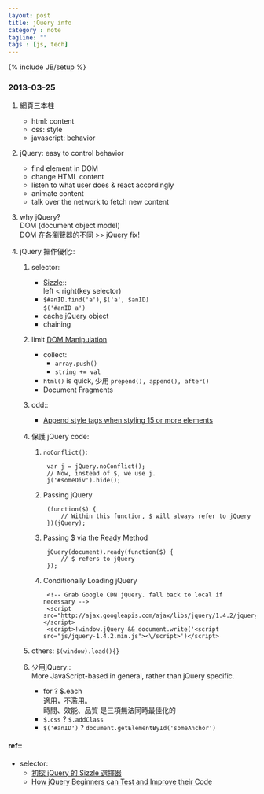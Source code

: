```yaml
---
layout: post
title: jQuery info
category : note
tagline: ""
tags : [js, tech]
---
```

{% include JB/setup %}

### 2013-03-25

1. 網頁三本柱
    + html: content
    + css: style
    + javascript: behavior

2. jQuery: easy to control behavior
    + find element in DOM
    + change HTML content
    + listen to what user does & react accordingly
    + animate content
    + talk over the network to fetch new content

3. why jQuery?  
    DOM (document object model)  
    DOM 在各瀏覽器的不同 >> jQuery fix!

4. jQuery 操作優化::
    1. selector:
        + [Sizzle](http://sizzlejs.com/)::  
            left < right(key selector)
        + `$#anID.find('a')`, `$('a', $anID)`  
            `$('#anID a')`
        + cache jQuery object
        + chaining

    2. limit [DOM Manipulation](http://api.jquery.com/category/Manipulation/)
        + collect:
            + `array.push()`
            + `string += val`
        + `html()` is quick, 少用 `prepend(), append(), after()`
        + Document Fragments

    3. odd::
        + [Append style tags when styling 15 or more elements](http://jonraasch.com/blog/10-advanced-jquery-performance-tuning-tips-from-paul-irish)

    4. 保護 jQuery code:
        1. `noConflict()`:

                var j = jQuery.noConflict();
                // Now, instead of $, we use j.
                j('#someDiv').hide();

        2. Passing jQuery

                (function($) {
                    // Within this function, $ will always refer to jQuery
                })(jQuery);

        3. Passing $ via the Ready Method

                jQuery(document).ready(function($) {
                    // $ refers to jQuery
                });

        4. Conditionally Loading jQuery

                <!-- Grab Google CDN jQuery. fall back to local if necessary -->
                <script src="http://ajax.googleapis.com/ajax/libs/jquery/1.4.2/jquery.min.js"></script>
                <script>!window.jQuery && document.write('<script src="js/jquery-1.4.2.min.js"><\/script>')</script>

    4. others:
        `$(window).load(){}`

    3. 少用jQuery::  
       More JavaScript-based in general, rather than jQuery specific.
        + for ? $.each  
            適用，不濫用。  
            時間、效能、品質 是三項無法同時最佳化的
        + `$.css` ? `$.addClass`
        + `$('#anID')` ? `document.getElementById('someAnchor')`

#### ref::
+ selector:
    + [初探 jQuery 的 Sizzle 選擇器](http://www.baiduux.com/blog/2010/07/15/the_sizzle_in_jquery/)
    + [How jQuery Beginners can Test and Improve their Code](http://net.tutsplus.com/tutorials/javascript-ajax/how-jquery-beginners-can-test-and-improve-their-code/)